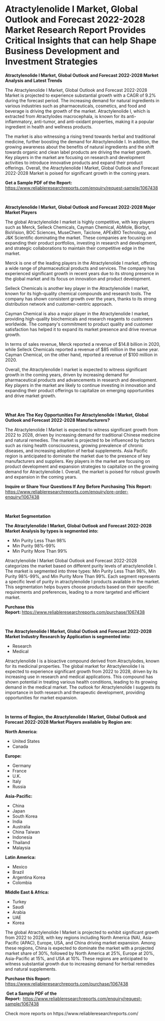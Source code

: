 <p><h1>Atractylenolide I Market, Global Outlook and Forecast 2022-2028 Market Research Report Provides Critical Insights that can help Shape Business Development and Investment Strategies</h1></p><p><strong>Atractylenolide I Market, Global Outlook and Forecast 2022-2028 Market Analysis and Latest Trends</strong></p>
<p><p>The Atractylenolide I Market, Global Outlook and Forecast 2022-2028 Market is projected to experience substantial growth with a CAGR of 9.2% during the forecast period. The increasing demand for natural ingredients in various industries such as pharmaceuticals, cosmetics, and food and beverage is driving the growth of the market. Atractylenolide I, which is extracted from Atractylodes macrocephala, is known for its anti-inflammatory, anti-tumor, and anti-oxidant properties, making it a popular ingredient in health and wellness products.</p><p>The market is also witnessing a rising trend towards herbal and traditional medicine, further boosting the demand for Atractylenolide I. In addition, the growing awareness about the benefits of natural ingredients and the shift towards organic and clean label products are driving the market growth. Key players in the market are focusing on research and development activities to introduce innovative products and expand their product offerings. Overall, the Atractylenolide I Market, Global Outlook and Forecast 2022-2028 Market is poised for significant growth in the coming years.</p></p>
<p><strong>Get a Sample PDF of the Report:&nbsp;</strong> <a href="https://www.reliableresearchreports.com/enquiry/request-sample/1067438">https://www.reliableresearchreports.com/enquiry/request-sample/1067438</a></p>
<p>&nbsp;</p>
<p><strong>Atractylenolide I Market, Global Outlook and Forecast 2022-2028 Major Market Players</strong></p>
<p><p>The global Atractylenolide I market is highly competitive, with key players such as Merck, Selleck Chemicals, Cayman Chemical, AbMole, Biorbyt, BioVision, BOC Sciences, MuseChem, Taiclone, APExBIO Technology, and J&K Scientific dominating the market. These companies are focusing on expanding their product portfolios, investing in research and development, and strategic collaborations to maintain their competitive edge in the market.</p><p>Merck is one of the leading players in the Atractylenolide I market, offering a wide range of pharmaceutical products and services. The company has experienced significant growth in recent years due to its strong presence in the global market and its focus on innovation and product development.</p><p>Selleck Chemicals is another key player in the Atractylenolide I market, known for its high-quality chemical compounds and research tools. The company has shown consistent growth over the years, thanks to its strong distribution network and customer-centric approach.</p><p>Cayman Chemical is also a major player in the Atractylenolide I market, providing high-quality biochemicals and research reagents to customers worldwide. The company's commitment to product quality and customer satisfaction has helped it to expand its market presence and drive revenue growth.</p><p>In terms of sales revenue, Merck reported a revenue of $14.8 billion in 2020, while Selleck Chemicals reported a revenue of $85 million in the same year. Cayman Chemical, on the other hand, reported a revenue of $100 million in 2020.</p><p>Overall, the Atractylenolide I market is expected to witness significant growth in the coming years, driven by increasing demand for pharmaceutical products and advancements in research and development. Key players in the market are likely to continue investing in innovation and expanding their product offerings to capitalize on emerging opportunities and drive market growth.</p></p>
<p>&nbsp;</p>
<p><strong>What Are The Key Opportunities For Atractylenolide I Market, Global Outlook and Forecast 2022-2028 Manufacturers?</strong></p>
<p><p>The Atractylenolide I Market is expected to witness significant growth from 2022 to 2028, driven by increasing demand for traditional Chinese medicine and natural remedies. The market is projected to be influenced by factors such as rising health consciousness, growing prevalence of chronic diseases, and increasing adoption of herbal supplements. Asia Pacific region is anticipated to dominate the market due to the presence of key manufacturers and suppliers. Key players in the market are focusing on product development and expansion strategies to capitalize on the growing demand for Atractylenolide I. Overall, the market is poised for robust growth and expansion in the coming years.</p></p>
<p><strong>Inquire or Share Your Questions If Any Before Purchasing This Report:</strong> <a href="https://www.reliableresearchreports.com/enquiry/pre-order-enquiry/1067438">https://www.reliableresearchreports.com/enquiry/pre-order-enquiry/1067438</a></p>
<p>&nbsp;</p>
<p><strong>Market Segmentation</strong></p>
<p><strong>The Atractylenolide I Market, Global Outlook and Forecast 2022-2028 Market Analysis by types is segmented into:</strong></p>
<p><ul><li>Min Purity Less Than 98%</li><li>Min Purity 98%-99%</li><li>Min Purity More Than 99%</li></ul></p>
<p><p>Atractylenolide I Market Global Outlook and Forecast 2022-2028 categorizes the market based on different purity levels of atractylenolide I. The market is segmented into three types: Min Purity Less Than 98%, Min Purity 98%-99%, and Min Purity More Than 99%. Each segment represents a specific level of purity in atractylenolide I products available in the market. This segmentation helps buyers choose products based on their specific requirements and preferences, leading to a more targeted and efficient market.</p></p>
<p><strong>Purchase this Report:&nbsp;</strong><a href="https://www.reliableresearchreports.com/purchase/1067438">https://www.reliableresearchreports.com/purchase/1067438</a></p>
<p>&nbsp;</p>
<p><strong>The Atractylenolide I Market, Global Outlook and Forecast 2022-2028 Market Industry Research by Application is segmented into:</strong></p>
<p><ul><li>Research</li><li>Medical</li></ul></p>
<p><p>Atractylenolide I is a bioactive compound derived from Atractylodes, known for its medicinal properties. The global market for Atractylenolide I is expected to experience significant growth from 2022 to 2028, driven by its increasing use in research and medical applications. This compound has shown potential in treating various health conditions, leading to its growing demand in the medical market. The outlook for Atractylenolide I suggests its importance in both research and therapeutic development, providing opportunities for market expansion.</p></p>
<p>&nbsp;</p>
<p><strong>In terms of Region, the Atractylenolide I Market, Global Outlook and Forecast 2022-2028 Market Players available by Region are:</strong></p>
<p>
    <p> <strong> North America: </strong>
        <ul>
            <li>United States</li>
            <li>Canada</li>
        </ul>
        </p> 
    <p> <strong> Europe: </strong>
        <ul>
            <li>Germany</li>
            <li>France</li>
            <li>U.K.</li>
            <li>Italy</li>
            <li>Russia</li>
        </ul>
        </p> 
    <p> <strong> Asia-Pacific: </strong>
        <ul>
            <li>China</li>
            <li>Japan</li>
            <li>South Korea</li>
            <li>India</li>
            <li>Australia</li>
            <li>China Taiwan</li>
            <li>Indonesia</li>
            <li>Thailand</li>
            <li>Malaysia</li>
        </ul>
        </p> 
    <p> <strong> Latin America: </strong>
        <ul>
            <li>Mexico</li>
            <li>Brazil</li>
            <li>Argentina Korea</li>
            <li>Colombia</li>
        </ul>
        </p> 
    <p> <strong> Middle East & Africa: </strong>
        <ul>
            <li>Turkey</li>
            <li>Saudi</li>
            <li>Arabia</li>
            <li>UAE</li>
            <li>Korea</li>
        </ul>
    </p>
    </p>
<p><p>The global Atractylenolide I Market is projected to exhibit significant growth from 2022 to 2028, with key regions including North America (NA), Asia-Pacific (APAC), Europe, USA, and China driving market expansion. Among these regions, China is expected to dominate the market with a projected market share of 30%, followed by North America at 25%, Europe at 20%, Asia-Pacific at 15%, and USA at 10%. These regions are anticipated to witness substantial growth due to increasing demand for herbal remedies and natural supplements.</p></p>
<p><strong>Purchase this Report: </strong><a href="https://www.reliableresearchreports.com/purchase/1067438">https://www.reliableresearchreports.com/purchase/1067438</a></p>
<p>&nbsp;<strong>Get a Sample PDF of the Report:&nbsp;&nbsp;</strong><a href="https://www.reliableresearchreports.com/enquiry/request-sample/1067438">https://www.reliableresearchreports.com/enquiry/request-sample/1067438</a></p>
<p><strong></strong></p>
<p>Check more reports on https://www.reliableresearchreports.com/</p>